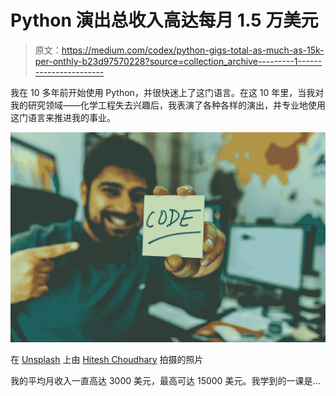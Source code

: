# Python 演出总收入高达每月 1.5 万美元

> 原文：<https://medium.com/codex/python-gigs-total-as-much-as-15k-per-onthly-b23d97570228?source=collection_archive---------1----------------------->

我在 10 多年前开始使用 Python，并很快迷上了这门语言。在这 10 年里，当我对我的研究领域——化学工程失去兴趣后，我表演了各种各样的演出，并专业地使用这门语言来推进我的事业。

![](img/176b87c881080e31d8158a9eb9a29603.png)

在 [Unsplash](https://unsplash.com/s/photos/python?utm_source=unsplash&utm_medium=referral&utm_content=creditCopyText) 上由 [Hitesh Choudhary](https://unsplash.com/@hiteshchoudhary?utm_source=unsplash&utm_medium=referral&utm_content=creditCopyText) 拍摄的照片

我的平均月收入一直高达 3000 美元，最高可达 15000 美元。我学到的一课是…